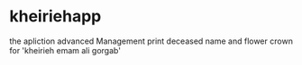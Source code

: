# kheiriehapp
the apliction advanced Management print deceased name and flower crown for 'kheirieh emam ali gorgab'
